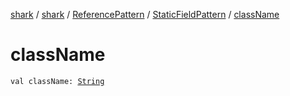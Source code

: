[shark](../../../index.md) / [shark](../../index.md) / [ReferencePattern](../index.md) / [StaticFieldPattern](index.md) / [className](./class-name.md)

# className

`val className: `[`String`](https://kotlinlang.org/api/latest/jvm/stdlib/kotlin/-string/index.html)